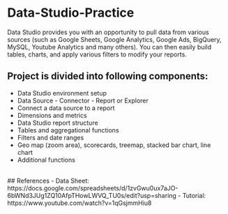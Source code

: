 # Data-Studio-Practice
Data Studio provides you with an opportunity to pull data from various sources (such as Google Sheets, Google Analytics, Google Ads, BigQuery, MySQL, Youtube Analytics and many others). You can then easily build tables, charts, and apply various filters to modify your reports.
<br>
## Project is divided into following components:
- Data Studio environment setup
- Data Source - Connector - Report or Explorer
- Connect a data source to a report
- Dimensions and metrics
- Data Studio report structure
- Tables and aggregational functions
- Filters and date ranges
- Geo map (zoom area), scorecards, treemap, stacked bar chart, line chart
- Additional functions
<br>
## References
- Data Sheet: https://docs.google.com/spreadsheets/d/1zvGwu0ux7aJO-6bWNd3JUg1ZQ10AfpTHowLWVQ_TU0s/edit?usp=sharing
- Tutorial: https://www.youtube.com/watch?v=1qGsjmmHiu8
